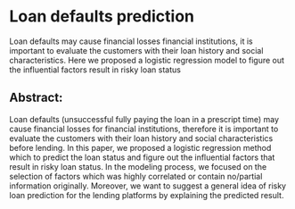 # Loan defaults prediction
Loan defaults may cause financial losses financial institutions, it is important to evaluate the customers with their loan history and social characteristics.  Here we proposed a logistic regression model to figure out the influential factors result in risky loan status


## Abstract: 
Loan defaults (unsuccessful fully paying the loan in a prescript time) may cause financial losses for financial
institutions, therefore it is important to evaluate the customers with their loan history and social characteristics
before lending. In this paper, we proposed a logistic regression method which to predict the loan status and figure
out the influential factors that result in risky loan status. In the modeling process, we focused on the selection of
factors which was highly correlated or contain no/partial information originally. Moreover, we want to suggest a
general idea of risky loan prediction for the lending platforms by explaining the predicted result.
